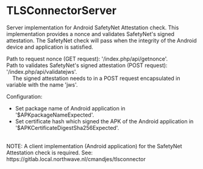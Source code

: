 # TLSConnectorServer
Server implementation for Android SafetyNet Attestation check. This implementation provides a nonce and validates SafetyNet's signed attestation. The SafetyNet check will pass when the integrity of the Android device and application is satisfied.

Path to request nonce (GET request): '/index.php/api/getnonce'. <br/>
Path to validates SafetyNet's signed attestation (POST request): '/index.php/api/validatejws'. <br/>
    The signed attestation needs to in a POST request encapsulated in variable with the name 'jws'.

Configuration:
- Set package name of Android application in '$APKpackageNameExpected'.
- Set certificate hash which signed the APK of the Android application in '$APKCertificateDigestSha256Expected'.
<br/>
NOTE: A client implementation (Android application) for the SafetyNet Attestation check is required. See: https://gitlab.local.northwave.nl/cmandjes/tlsconnector
<br/><br/>